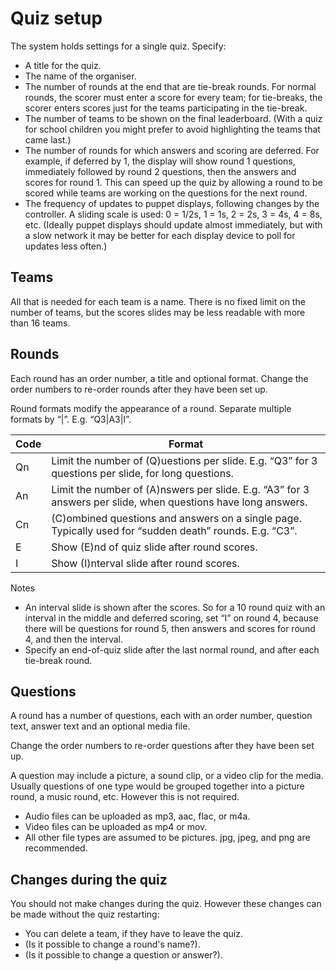 # Quiz setup
The system holds settings for a single quiz. Specify:
- A title for the quiz.
- The name of the organiser.
- The number of rounds at the end that are tie-break rounds. For normal rounds, the scorer must enter a score for every team; for tie-breaks, the scorer enters scores just for the teams participating in the tie-break.
- The number of teams to be shown on the final leaderboard. (With a quiz for school children you might prefer to avoid highlighting the teams that came last.)
- The number of rounds for which answers and scoring are deferred. For example, if deferred by 1, the display will show round 1 questions, immediately followed by round 2 questions, then the answers and scores for round 1. This can speed up the quiz by allowing a round to be scored while teams are working on the questions for the next round.
- The frequency of updates to puppet displays, following changes by the controller. A sliding scale is used: 0 = 1/2s, 1 = 1s, 2 = 2s, 3 = 4s, 4 = 8s, etc. (Ideally puppet displays should update almost immediately, but with a slow network it may be better for each display device to poll for updates less often.)

## Teams
All that is needed for each team is a name. There is no fixed limit on the number of teams, but the scores slides may be less readable with more than 16 teams.

## Rounds
Each round has an order number, a title and optional format. Change the order numbers to re-order rounds after they have been set up.

Round formats modify the appearance of a round. Separate multiple formats by “\|”. E.g. “Q3\|A3\|I”.

| Code | Format |
| ---- | --- |
| Qn   | Limit the number of (Q)uestions per slide. E.g. “Q3” for 3 questions per slide, for long questions. |
| An   | Limit the number of (A)nswers per slide. E.g. “A3” for 3 answers per slide, when questions have long answers. |
| Cn   | (C)ombined questions and answers on a single page. Typically used for “sudden death” rounds. E.g. “C3”. |
| E    | Show (E)nd of quiz slide after round scores. |
| I    | Show (I)nterval slide after round scores. |

Notes
- An interval slide is shown after the scores. So for a 10 round quiz with an interval in the middle and deferred scoring, set “I” on round 4, because there will be questions for round 5, then answers and scores for round 4, and then the interval.
- Specify an end-of-quiz slide after the last normal round, and after each tie-break round.


## Questions
A round has a number of questions, each with an order number, question text, answer text and an optional media file.

Change the order numbers to re-order questions after they have been set up.

A question may include a picture, a sound clip, or a video clip for the media. Usually questions of one type would be grouped together into a picture round, a music round, etc. However this is not required.
- Audio files can be uploaded as mp3, aac, flac, or m4a.
- Video files can be uploaded as mp4 or mov.
- All other file types are assumed to be pictures. jpg, jpeg, and png are recommended.

## Changes during the quiz
You should not make changes during the quiz. However these changes can be made without the quiz restarting:
- You can delete a team, if they have to leave the quiz.
- (Is it possible to change a round's name?).
- (Is it possible to change a question or answer?).
